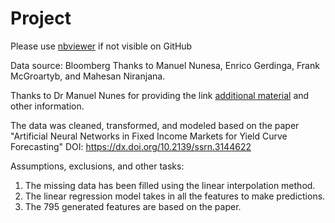 # Project


Please use [nbviewer]([url](https://nbviewer.org/)https://nbviewer.org/) if not visible on GitHub


Data source: Bloomberg
Thanks to Manuel Nunesa, Enrico Gerdinga, Frank McGroartyb, and Mahesan Niranjana. 

Thanks to Dr Manuel Nunes for providing the link [additional material]([url](https://eprints.soton.ac.uk/425965/)https://eprints.soton.ac.uk/425965/) and other information.

The data was cleaned, transformed, and modeled based on the paper "Artificial Neural Networks in Fixed Income Markets for Yield Curve Forecasting" DOI: https://dx.doi.org/10.2139/ssrn.3144622

Assumptions, exclusions, and other tasks:

1. The missing data has been filled using the linear interpolation method.
2. The linear regression model takes in all the features to make predictions.
3. The 795 generated features are based on the paper.

